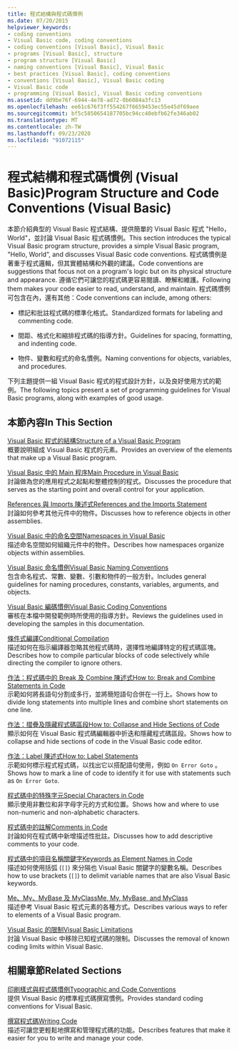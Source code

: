 ```yaml
---
title: 程式結構與程式碼慣例
ms.date: 07/20/2015
helpviewer_keywords:
- coding conventions
- Visual Basic code, coding conventions
- coding conventions [Visual Basic], Visual Basic
- programs [Visual Basic], structure
- program structure [Visual Basic]
- naming conventions [Visual Basic], Visual Basic
- best practices [Visual Basic], coding conventions
- conventions [Visual Basic], Visual Basic coding
- Visual Basic code
- programming [Visual Basic], Visual Basic coding conventions
ms.assetid: dd9be76f-6944-4e78-ad72-0b6084a3fc13
ms.openlocfilehash: ee61c676f3ff554267f6659453ec55e45df69aee
ms.sourcegitcommit: bf5c5850654187705bc94cc40ebfb62fe346ab02
ms.translationtype: MT
ms.contentlocale: zh-TW
ms.lasthandoff: 09/23/2020
ms.locfileid: "91072115"
---
```

# <a name="program-structure-and-code-conventions-visual-basic"></a><span data-ttu-id="42977-102">程式結構和程式碼慣例 (Visual Basic)</span><span class="sxs-lookup"><span data-stu-id="42977-102">Program Structure and Code Conventions (Visual Basic)</span></span>

<span data-ttu-id="42977-103">本節介紹典型的 Visual Basic 程式結構、提供簡單的 Visual Basic 程式 "Hello，World"，並討論 Visual Basic 程式碼慣例。</span><span class="sxs-lookup"><span data-stu-id="42977-103">This section introduces the typical Visual Basic program structure, provides a simple Visual Basic program, "Hello, World", and discusses Visual Basic code conventions.</span></span> <span data-ttu-id="42977-104">程式碼慣例是著重于程式邏輯，但其實體結構和外觀的建議。</span><span class="sxs-lookup"><span data-stu-id="42977-104">Code conventions are suggestions that focus not on a program's logic but on its physical structure and appearance.</span></span> <span data-ttu-id="42977-105">遵循它們可讓您的程式碼更容易閱讀、瞭解和維護。</span><span class="sxs-lookup"><span data-stu-id="42977-105">Following them makes your code easier to read, understand, and maintain.</span></span> <span data-ttu-id="42977-106">程式碼慣例可包含在內，還有其他：</span><span class="sxs-lookup"><span data-stu-id="42977-106">Code conventions can include, among others:</span></span>  
  
- <span data-ttu-id="42977-107">標記和批註程式碼的標準化格式。</span><span class="sxs-lookup"><span data-stu-id="42977-107">Standardized formats for labeling and commenting code.</span></span>  
  
- <span data-ttu-id="42977-108">間距、格式化和縮排程式碼的指導方針。</span><span class="sxs-lookup"><span data-stu-id="42977-108">Guidelines for spacing, formatting, and indenting code.</span></span>  
  
- <span data-ttu-id="42977-109">物件、變數和程式的命名慣例。</span><span class="sxs-lookup"><span data-stu-id="42977-109">Naming conventions for objects, variables, and procedures.</span></span>  
  
 <span data-ttu-id="42977-110">下列主題提供一組 Visual Basic 程式的程式設計方針，以及良好使用方式的範例。</span><span class="sxs-lookup"><span data-stu-id="42977-110">The following topics present a set of programming guidelines for Visual Basic programs, along with examples of good usage.</span></span>  
  
## <a name="in-this-section"></a><span data-ttu-id="42977-111">本節內容</span><span class="sxs-lookup"><span data-stu-id="42977-111">In This Section</span></span>  

 [<span data-ttu-id="42977-112">Visual Basic 程式的結構</span><span class="sxs-lookup"><span data-stu-id="42977-112">Structure of a Visual Basic Program</span></span>](structure-of-a-visual-basic-program.md)  
 <span data-ttu-id="42977-113">概要說明組成 Visual Basic 程式的元素。</span><span class="sxs-lookup"><span data-stu-id="42977-113">Provides an overview of the elements that make up a Visual Basic program.</span></span>  
  
 [<span data-ttu-id="42977-114">Visual Basic 中的 Main 程序</span><span class="sxs-lookup"><span data-stu-id="42977-114">Main Procedure in Visual Basic</span></span>](main-procedure.md)  
 <span data-ttu-id="42977-115">討論做為您的應用程式之起點和整體控制的程式。</span><span class="sxs-lookup"><span data-stu-id="42977-115">Discusses the procedure that serves as the starting point and overall control for your application.</span></span>  
  
 [<span data-ttu-id="42977-116">References 與 Imports 陳述式</span><span class="sxs-lookup"><span data-stu-id="42977-116">References and the Imports Statement</span></span>](references-and-the-imports-statement.md)  
 <span data-ttu-id="42977-117">討論如何參考其他元件中的物件。</span><span class="sxs-lookup"><span data-stu-id="42977-117">Discusses how to reference objects in other assemblies.</span></span>  
  
 [<span data-ttu-id="42977-118">Visual Basic 中的命名空間</span><span class="sxs-lookup"><span data-stu-id="42977-118">Namespaces in Visual Basic</span></span>](namespaces.md)  
 <span data-ttu-id="42977-119">描述命名空間如何組織元件中的物件。</span><span class="sxs-lookup"><span data-stu-id="42977-119">Describes how namespaces organize objects within assemblies.</span></span>  
  
 [<span data-ttu-id="42977-120">Visual Basic 命名慣例</span><span class="sxs-lookup"><span data-stu-id="42977-120">Visual Basic Naming Conventions</span></span>](naming-conventions.md)  
 <span data-ttu-id="42977-121">包含命名程式、常數、變數、引數和物件的一般方針。</span><span class="sxs-lookup"><span data-stu-id="42977-121">Includes general guidelines for naming procedures, constants, variables, arguments, and objects.</span></span>  
  
 [<span data-ttu-id="42977-122">Visual Basic 編碼慣例</span><span class="sxs-lookup"><span data-stu-id="42977-122">Visual Basic Coding Conventions</span></span>](coding-conventions.md)  
 <span data-ttu-id="42977-123">審核在本檔中開發範例時所使用的指導方針。</span><span class="sxs-lookup"><span data-stu-id="42977-123">Reviews the guidelines used in developing the samples in this documentation.</span></span>  
  
 [<span data-ttu-id="42977-124">條件式編譯</span><span class="sxs-lookup"><span data-stu-id="42977-124">Conditional Compilation</span></span>](conditional-compilation.md)  
 <span data-ttu-id="42977-125">描述如何在指示編譯器忽略其他程式碼時，選擇性地編譯特定的程式碼區塊。</span><span class="sxs-lookup"><span data-stu-id="42977-125">Describes how to compile particular blocks of code selectively while directing the compiler to ignore others.</span></span>  
  
 [<span data-ttu-id="42977-126">作法：程式碼中的 Break 及 Combine 陳述式</span><span class="sxs-lookup"><span data-stu-id="42977-126">How to: Break and Combine Statements in Code</span></span>](how-to-break-and-combine-statements-in-code.md)  
 <span data-ttu-id="42977-127">示範如何將長語句分割成多行，並將簡短語句合併在一行上。</span><span class="sxs-lookup"><span data-stu-id="42977-127">Shows how to divide long statements into multiple lines and combine short statements on one line.</span></span>  
  
 [<span data-ttu-id="42977-128">作法：摺疊及隱藏程式碼區段</span><span class="sxs-lookup"><span data-stu-id="42977-128">How to: Collapse and Hide Sections of Code</span></span>](how-to-collapse-and-hide-sections-of-code.md)  
 <span data-ttu-id="42977-129">顯示如何在 Visual Basic 程式碼編輯器中折迭和隱藏程式碼區段。</span><span class="sxs-lookup"><span data-stu-id="42977-129">Shows how to collapse and hide sections of code in the Visual Basic code editor.</span></span>  
  
 [<span data-ttu-id="42977-130">作法：Label 陳述式</span><span class="sxs-lookup"><span data-stu-id="42977-130">How to: Label Statements</span></span>](how-to-label-statements.md)  
 <span data-ttu-id="42977-131">示範如何標示程式程式碼，以找出它以搭配語句使用，例如 `On Error Goto` 。</span><span class="sxs-lookup"><span data-stu-id="42977-131">Shows how to mark a line of code to identify it for use with statements such as `On Error Goto`.</span></span>  
  
 [<span data-ttu-id="42977-132">程式碼中的特殊字元</span><span class="sxs-lookup"><span data-stu-id="42977-132">Special Characters in Code</span></span>](special-characters-in-code.md)  
 <span data-ttu-id="42977-133">顯示使用非數位和非字母字元的方式和位置。</span><span class="sxs-lookup"><span data-stu-id="42977-133">Shows how and where to use non-numeric and non-alphabetic characters.</span></span>  
  
 [<span data-ttu-id="42977-134">程式碼中的註解</span><span class="sxs-lookup"><span data-stu-id="42977-134">Comments in Code</span></span>](comments-in-code.md)  
 <span data-ttu-id="42977-135">討論如何在程式碼中新增描述性批註。</span><span class="sxs-lookup"><span data-stu-id="42977-135">Discusses how to add descriptive comments to your code.</span></span>  
  
 [<span data-ttu-id="42977-136">程式碼中的項目名稱關鍵字</span><span class="sxs-lookup"><span data-stu-id="42977-136">Keywords as Element Names in Code</span></span>](keywords-as-element-names-in-code.md)  
 <span data-ttu-id="42977-137">描述如何使用括弧 (`[]`) 來分隔也 Visual Basic 關鍵字的變數名稱。</span><span class="sxs-lookup"><span data-stu-id="42977-137">Describes how to use brackets (`[]`) to delimit variable names that are also Visual Basic keywords.</span></span>  
  
 [<span data-ttu-id="42977-138">Me、My、MyBase 及 MyClass</span><span class="sxs-lookup"><span data-stu-id="42977-138">Me, My, MyBase, and MyClass</span></span>](me-my-mybase-and-myclass.md)  
 <span data-ttu-id="42977-139">描述參考 Visual Basic 程式元素的各種方式。</span><span class="sxs-lookup"><span data-stu-id="42977-139">Describes various ways to refer to elements of a Visual Basic program.</span></span>  
  
 [<span data-ttu-id="42977-140">Visual Basic 的限制</span><span class="sxs-lookup"><span data-stu-id="42977-140">Visual Basic Limitations</span></span>](limitations.md)  
 <span data-ttu-id="42977-141">討論 Visual Basic 中移除已知程式碼的限制。</span><span class="sxs-lookup"><span data-stu-id="42977-141">Discusses the removal of known coding limits within Visual Basic.</span></span>  
  
## <a name="related-sections"></a><span data-ttu-id="42977-142">相關章節</span><span class="sxs-lookup"><span data-stu-id="42977-142">Related Sections</span></span>  

 [<span data-ttu-id="42977-143">印刷樣式與程式碼慣例</span><span class="sxs-lookup"><span data-stu-id="42977-143">Typographic and Code Conventions</span></span>](../../language-reference/typographic-and-code-conventions.md)  
 <span data-ttu-id="42977-144">提供 Visual Basic 的標準程式碼撰寫慣例。</span><span class="sxs-lookup"><span data-stu-id="42977-144">Provides standard coding conventions for Visual Basic.</span></span>  
  
 [<span data-ttu-id="42977-145">撰寫程式碼</span><span class="sxs-lookup"><span data-stu-id="42977-145">Writing Code</span></span>](/visualstudio/ide/writing-code-in-the-code-and-text-editor)  
 <span data-ttu-id="42977-146">描述可讓您更輕鬆地撰寫和管理程式碼的功能。</span><span class="sxs-lookup"><span data-stu-id="42977-146">Describes features that make it easier for you to write and manage your code.</span></span>
